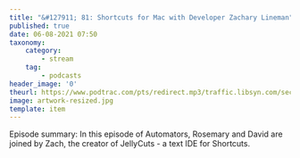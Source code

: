 ```yaml
---
title: "&#127911; 81: Shortcuts for Mac with Developer Zachary Lineman"
published: true
date: 06-08-2021 07:50
taxonomy:
    category:
        - stream
    tag:
        - podcasts
header_image: '0'
theurl: https://www.podtrac.com/pts/redirect.mp3/traffic.libsyn.com/secure/automatorsrelay/automators081.mp3
image: artwork-resized.jpg
template: item
--- 
```

Episode summary: In this episode of Automators, Rosemary and David are joined by Zach, the creator of JellyCuts - a text IDE for Shortcuts.
